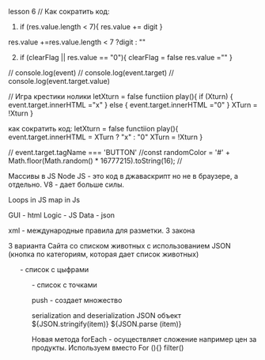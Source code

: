 lesson 6
// Как сократить код:

1. if (res.value.length < 7){
    res.value += digit
}

res.value +=res.value.length < 7 ?digit : ""

2. if (clearFlag || res.value == "0"){
    clearFlag = false
    res.value =""
}

// console.log(event)
// console.log(event.target) 
// console.log(event.target.value)


// Игра крестики нолики
letXturn = false
functiion play(){
    if (Xturn) {
        event.target.innerHTML ="x"
    }
    else {
        event.target.innerHTML ="0"
    }
    XTurn = !Xturn
}

как сократить код:
letXturn = false
functiion play(){
        event.target.innerHTML = XTurn ? "x" : "0"
        XTurn = !Xturn
}

// event.target.tagName === 'BUTTON'
//const randomColor = '#' + Math.floor(Math.random() * 16777215).toString(16);
//


Массивы в JS
Node JS - это код в джаваскрипт но не в браузере, а отдельно. V8 - дает больше силы.

Loops in JS
map in Js

GUI - html
Logic - JS
Data - json

xml - международные правила для разметки. 3 закона


3 варианта Сайта со списком животных с использованием JSON (кнопка по категориям, которая дает список животных)

<ol> - список с цыфрами
<ul> - список с точками


push - создает множество

serialization and deserialization
JSON объект
${JSON.stringify(item)}
${JSON.parse (item)}

Новая метода
forEach - осуществляет сложение например цен за продукты. Используем вместо For (){}
filter()